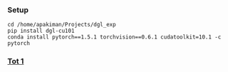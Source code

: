 ### Setup

```
cd /home/apakiman/Projects/dgl_exp
pip install dgl-cu101
conda install pytorch==1.5.1 torchvision==0.6.1 cudatoolkit=10.1 -c pytorch
```

### [Tot 1](https://docs.dgl.ai/en/0.4.x/tutorials/basics/4_batch.html)
